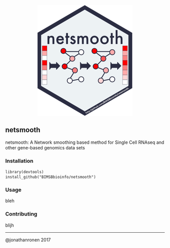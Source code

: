 <div align="center">
	<img src="hex-netsmooth.png" alt="netsmooth"/>
</div>

netsmooth
---------

netsmooth: A Network smoothing based method for Single Cell RNAseq and other gene-based genomics data sets

### Installation

	library(devtools)
	install_github("BIMSBbioinfo/netsmooth")

### Usage

bleh

### Contributing

blijh

-------------------------
@jonathanronen 2017


